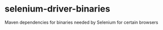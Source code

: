 selenium-driver-binaries
========================

Maven dependencies for binaries needed by Selenium for certain browsers
